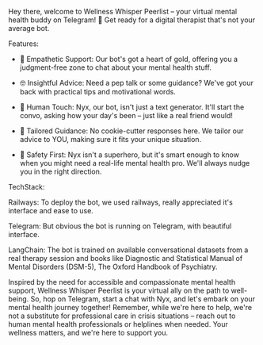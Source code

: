 Hey there, welcome to Wellness Whisper Peerlist – your virtual mental health buddy on Telegram! 🚀 Get ready for a digital therapist that's not your average bot. 

Features:

  - 🌟 Empathetic Support: Our bot's got a heart of gold, offering you a judgment-free zone to chat about your mental health stuff.

  - 🤓 Insightful Advice: Need a pep talk or some guidance? We've got your back with practical tips and motivational words.

  - 👋 Human Touch: Nyx, our bot, isn't just a text generator. It'll start the convo, asking how your day's been – just like a real friend would!

  - 🎯 Tailored Guidance: No cookie-cutter responses here. We tailor our advice to YOU, making sure it fits your unique situation.

  - 🚨 Safety First: Nyx isn't a superhero, but it's smart enough to know when you might need a real-life mental health pro. We'll always nudge you in the right direction.

 

TechStack:

Railways: To deploy the bot, we used railways, really appreciated it's interface and ease to use.

Telegram: But obvious the bot is running on Telegram, with beautiful interface.

LangChain:  The bot is trained on available conversational datasets from a real therapy session and books like Diagnostic and Statistical Manual of Mental Disorders (DSM-5), The Oxford Handbook of Psychiatry.

Inspired by the need for accessible and compassionate mental health support, Wellness Whisper Peerlist is your virtual ally on the path to well-being. So, hop on Telegram, start a chat with Nyx, and let's embark on your mental health journey together! Remember, while we're here to help, we're not a substitute for professional care in crisis situations – reach out to human mental health professionals or helplines when needed. Your wellness matters, and we're here to support you.

